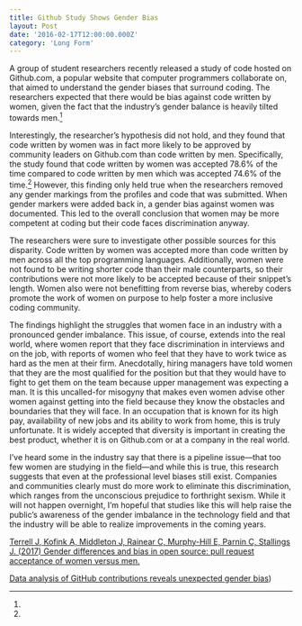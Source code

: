 ```yaml
---
title: Github Study Shows Gender Bias
layout: Post
date: '2016-02-17T12:00:00.000Z'
category: 'Long Form'
---
```


A group of student researchers recently released a study of code hosted on Github.com, a popular website that computer programmers collaborate on, that aimed to understand the gender biases that surround coding. The researchers expected that there would be bias against code written by women, given the fact that the industry’s gender balance is heavily tilted towards men.[^1]

Interestingly, the researcher’s hypothesis did not hold, and they found that code written by women was in fact more likely to be approved by community leaders on Github.com than code written by men. Specifically, the study found that code written by women was accepted 78.6% of the time compared to code written by men which was accepted 74.6% of the time.[^2] However, this finding only held true when the researchers removed any gender markings from the profiles and code that was submitted. When gender markers were added back in, a gender bias against women was documented. This led to the overall conclusion that women may be more competent at coding but their code faces discrimination anyway.

The researchers were sure to investigate other possible sources for this disparity. Code written by women was accepted more than code written by men across all the top programming languages. Additionally, women were not found to be writing shorter code than their male counterparts, so their contributions were not more likely to be accepted because of their snippet’s length. Women also were not benefitting from reverse bias, whereby coders promote the work of women on purpose to help foster a more inclusive coding community.

The findings highlight the struggles that women face in an industry with a pronounced gender imbalance. This issue, of course, extends into the real world, where women report that they face discrimination in interviews and on the job, with reports of women who feel that they have to work twice as hard as the men at their firm. Anecdotally, hiring managers have told women that they are the most qualified for the position but that they would have to fight to get them on the team because upper management was expecting a man.
It is this uncalled-for misogyny that makes even women advise other women against getting into the field because they know the obstacles and boundaries that they will face. In an occupation that is known for its high pay, availability of new jobs and its ability to work from home, this is truly unfortunate. It is widely accepted that diversity is important in creating the best product, whether it is on Github.com or at a company in the real world.

I’ve heard some in the industry say that there is a pipeline issue—that too few women are studying in the field—and while this is true, this research suggests that even at the professional level biases still exist. Companies and communities clearly must do more work to eliminate this discrimination, which ranges from the unconscious prejudice to forthright sexism. While it will not happen overnight, I’m hopeful that studies like this will help raise the public’s awareness of the gender imbalance in the technology field and that the industry will be able to realize improvements in the coming years.

[^1]:

  [Terrell J, Kofink A, Middleton J, Rainear C, Murphy-Hill E, Parnin C, Stallings J. (2017) Gender differences and bias in open source: pull request acceptance of women versus men.](https://doi.org/10.7717/peerj-cs.111)

[^2]:

  [Data analysis of GitHub contributions reveals unexpected gender bias](https://arstechnica.com/information-technology/2016/02/data-analysis-of-github-contributions-reveals-unexpected-gender-bias/))
